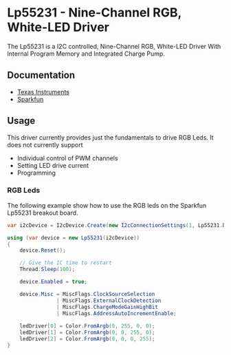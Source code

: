 ﻿# Lp55231 - Nine-Channel RGB, White-LED Driver

The Lp55231 is a I2C controlled, Nine-Channel RGB, White-LED Driver With Internal Program Memory and Integrated Charge Pump.

## Documentation

- [Texas Instruments](https://www.ti.com/product/LP55231)
- [Sparkfun](https://www.sparkfun.com/products/13884)

## Usage

This driver currently provides just the fundamentals to drive RGB Leds. It does not currently support

- Individual control of PWM channels
- Setting LED drive current
- Programming

### RGB Leds

The following example show how to use the RGB leds on the Sparkfun Lp55231 breakout board.

```csharp
var i2cDevice = I2cDevice.Create(new I2cConnectionSettings(1, Lp55231.DefaultI2cAddress));

using (var device = new Lp55231(i2cDevice))
{
    device.Reset();

    // Give the IC time to restart
    Thread.Sleep(100);

    device.Enabled = true;

    device.Misc = MiscFlags.ClockSourceSelection
                | MiscFlags.ExternalClockDetection
                | MiscFlags.ChargeModeGainHighBit
                | MiscFlags.AddressAutoIncrementEnable;
                
    ledDriver[0] = Color.FromArgb(0, 255, 0, 0);
    ledDriver[1] = Color.FromArgb(0, 0, 255, 0);
    ledDriver[2] = Color.FromArgb(0, 0, 0, 255);
}
```
